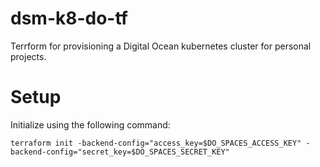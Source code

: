 # dsm-k8-do-tf
Terrform for provisioning a Digital Ocean kubernetes cluster for personal projects.

# Setup
Initialize using the following command:
```
terraform init -backend-config="access_key=$DO_SPACES_ACCESS_KEY" -backend-config="secret_key=$DO_SPACES_SECRET_KEY"
```